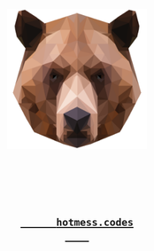 <div align="center">
  <img src="img/bear.png" width=50%>
</div>
<p>&nbsp</p>
<p>&nbsp</p>
<h2 align="center">
  <a href=https://hotmess.codes>
    <code>
      <strong>hotmess.codes</strong>
    </code>
  </a>
</h2>
